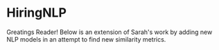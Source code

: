 # HiringNLP

Greatings Reader! Below is an extension of Sarah's work by adding new NLP models in an attempt to find new similarity metrics.

